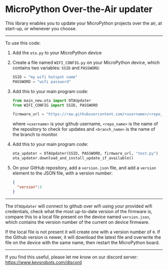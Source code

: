 # MicroPython Over-the-Air updater

This library enables you to update your MicroPython projects over the air, at start-up, or whenever you choose.

---

To use this code:

1. Add the `ota.py` to your MicroPython device

1. Create a file named `WIFI_CONFIG.py` on your MicroPython device, which contains two variables: `SSID` and `PASSWORD`:

    ```python
    SSID = "my wifi hotspot name"
    PASSWORD = "wifi password"
    ```

1. Add this to your main program code:

    ```python
    from main_new.ota import OTAUpdater
    from WIFI_CONFIG import SSID, PASSWORD

    firmware_url = "https://raw.githubusercontent.com/<username>/<repo_name>/<branch_name>"

    ```

    where `<username>` is your github username, `<repo_name>` is the name of the repository to check for updates and `<branch_name>` is the name of the branch to monitor.

1. Add this to your main program code:

    ```python
    ota_updater = OTAUpdater(SSID, PASSWORD, firmware_url, "test.py")
    ota_updater.download_and_install_update_if_available()

    ```
1. On your GitHub repository, add a `version.json` file, and add a `version` element to the JSON file, with a version number:

    ```json
    {
      "version":3
    }
    ```

---

The `OTAUpdater` will connect to github over wifi using your provided wifi credentials, check what the most up-to-date version of the firmware is, compare this to a local file present on the device named `version.json`, which contains the version number of the current on device firmware.

If the local file is not present it will create one with a version number of `0`. If the Github version is newer, it will download the latest file and overwrite the file on the device with the same name, then restart the MicroPython board.

---

If you find this useful, please let me know on our discord server: <https://www.kevsrobots.com/discord>
